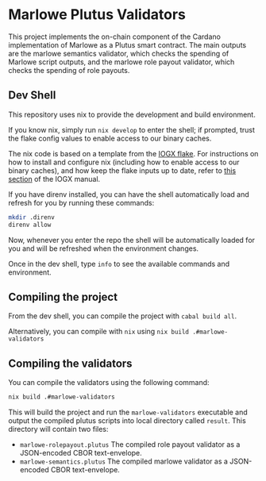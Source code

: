 # Marlowe Plutus Validators

This project implements the on-chain component of the Cardano implementation of Marlowe as a Plutus smart contract.
The main outputs are the marlowe semantics validator, which checks the spending
of Marlowe script outputs, and the marlowe role payout validator, which checks
the spending of role payouts.

## Dev Shell

This repository uses nix to provide the development and build environment.

If you know nix, simply run `nix develop` to enter the shell; if prompted, trust 
the flake config values to enable access to our binary caches.   

The nix code is based on a template from the 
[IOGX flake](https://github.com/input-output-hk/iogx). 
For instructions on how to install and configure nix (including how to enable 
access to our binary caches), and how keep the flake inputs up to date, refer to 
[this section](https://github.com/input-output-hk/iogx/blob/main/doc/api.md#flakenix)
of the IOGX manual.

If you have direnv installed, you can have the shell automatically load and 
refresh for you by running these commands:

```bash
mkdir .direnv
direnv allow
```

Now, whenever you enter the repo the shell will be automatically loaded for you
and will be refreshed when the environment changes.

Once in the dev shell, type `info` to see the available commands and environment.

## Compiling the project

From the dev shell, you can compile the project with `cabal build all`.

Alternatively, you can compile with `nix` using `nix build .#marlowe-validators`

## Compiling the validators

You can compile the validators using the following command:

```bash
nix build .#marlowe-validators
```

This will build the project and run the `marlowe-validators` executable and
output the compiled plutus scripts into local directory called `result`. This
directory will contain two files:

- `marlowe-rolepayout.plutus` The compiled role payout validator as a JSON-encoded CBOR text-envelope.
- `marlowe-semantics.plutus` The compiled marlowe validator as a JSON-encoded CBOR text-envelope.
